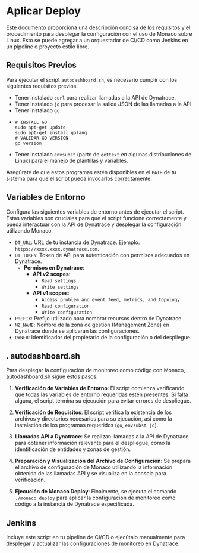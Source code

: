 # Aplicar Deploy

Este documento proporciona una descripción concisa de los requisitos y el procedimiento para desplegar la configuración con el uso de Monaco sobre Linux. Esto se puede agregar a un orquestador de CI/CD como Jenkins en un pipeline o proyecto estilo libre.

## Requisitos Previos

Para ejecutar el script `autodashboard.sh`, es necesario cumplir con los siguientes requisitos previos:

- Tener instalado `curl` para realizar llamadas a la API de Dynatrace.
- Tener instalado `jq` para procesar la salida JSON de las llamadas a la API.
- Tener instalado `go`
-     # INSTALL GO
      sudo apt-get update
      sudo apt-get install golang
      # VALIDAR GO VERSION
      go version

- Tener instalado `envsubst` (parte de `gettext` en algunas distribuciones de Linux) para el manejo de plantillas y variables.

Asegúrate de que estos programas estén disponibles en el `PATH` de tu sistema para que el script pueda invocarlos correctamente.

## Variables de Entorno

Configura las siguientes variables de entorno antes de ejecutar el script. Estas variables son cruciales para que el script funcione correctamente y pueda interactuar con la API de Dynatrace y desplegar la configuración utilizando Monaco.

- `DT_URL`: URL de tu instancia de Dynatrace. Ejemplo: `https://xxxx.xxxx.dynatrace.com`.
- `DT_TOKEN`: Token de API para autenticación con permisos adecuados en Dynatrace.
    - **Permisos en Dynatrace**:
        - **API v2 scopes**:
          - `Read settings`
          - `Write settings`
        - **API v1 scopes**:
          - `Access problem and event feed, metrics, and topology`
          - `Read configuration`
          - `Write configuration`
- `PREFIX`: Prefijo utilizado para nombrar recursos dentro de Dynatrace.
- `MZ_NAME`: Nombre de la zona de gestión (Management Zone) en Dynatrace donde se aplicarán las configuraciones.
- `OWNER`: Identificador del propietario de la configuración o del despliegue.

## . autodashboard.sh

Para desplegar la configuración de monitoreo como código con Monaco, autodashboard.sh sigue estos pasos:

1. **Verificación de Variables de Entorno**: El script comienza verificando que todas las variables de entorno requeridas estén presentes. Si falta alguna, el script termina su ejecución para evitar errores de despliegue.

2. **Verificación de Requisitos**: El script verifica la existencia de los archivos y directorios necesarios para su ejecución, así como la instalación de los programas requeridos (`go`, `envsubst`, `jq`).

3. **Llamadas API a Dynatrace**: Se realizan llamadas a la API de Dynatrace para obtener información relevante para el despliegue, como la identificación de entidades y zonas de gestión.

4. **Preparación y Visualización del Archivo de Configuración**: Se prepara el archivo de configuración de Monaco utilizando la información obtenida de las llamadas API y se visualiza en la consola para verificación.

5. **Ejecución de Monaco Deploy**: Finalmente, se ejecuta el comando `./monaco deploy` para aplicar la configuración de monitoreo como código a la instancia de Dynatrace especificada.

## Jenkins
Incluye este script en tu pipeline de CI/CD o ejecútalo manualmente para desplegar y actualizar las configuraciones de monitoreo en Dynatrace.
